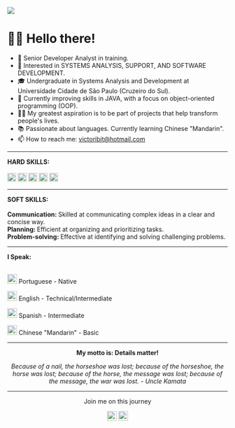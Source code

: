 

![](https://github.com/Victoribit/Imagens/blob/main/BannerDevParaGitHub.png)

# 🙋‍♂️ Hello there!


* 🚀 Senior Developer Analyst in training.
* 🧐 Interested in SYSTEMS ANALYSIS, SUPPORT, AND SOFTWARE DEVELOPMENT.
* 🎓 Undergraduate in Systems Analysis and Development at Universidade Cidade de São Paulo (Cruzeiro do Sul).
* 🌱 Currently improving skills in JAVA, with a focus on object-oriented programming (OOP).
* ✍🏻 My greatest aspiration is to be part of projects that help transform people's lives.
* 📚 Passionate about languages. Currently learning Chinese "Mandarin".
* 📫 How to reach me: victoribit@hotmail.com 
<hr>
<b>HARD SKILLS:</b>
 <br>
 <br>
 <code><img height="20" src="https://cdn.jsdelivr.net/npm/simple-icons@3.12.2/icons/python.svg"></code>
 <code><img height="20" src="https://cdn.jsdelivr.net/npm/simple-icons@3.12.2/icons/java.svg"></code>
 <code><img height="20" src="https://cdn.jsdelivr.net/npm/simple-icons@3.12.2/icons/html5.svg"></code>
 <code><img height="20" src="https://cdn.jsdelivr.net/npm/simple-icons@3.12.2/icons/css3.svg"></code> 
 <code><img height="20" src="https://cdn.jsdelivr.net/npm/simple-icons@3.12.2/icons/mysql.svg"></code>
<hr>
<b>SOFT SKILLS:</b>
 <br>
 <br><b>Communication: </b>Skilled at communicating complex ideas in a clear and concise way.
 <br><b>Planning: </b>Efficient at organizing and prioritizing tasks.
 <br><b>Problem-solving: </b>Effective at identifying and solving challenging problems.
<hr>
<b>I Speak:</b>
 <br>
 <br>
 <p>
  <img alt="BandeiraChina" width="22px"img src="https://github.com/Victoribit/Imagens/blob/main/BandeiraBrasil.svg"> Portuguese - Native
 </p>
 <p>
  <img alt="BandeiraChina" width="22px"img src="https://github.com/Victoribit/Imagens/blob/main/BandeiraUsa.svg"> English - Technical/Intermediate
 </p>
 <p>
  <img alt="BandeiraChina" width="22px"img src="https://github.com/Victoribit/Imagens/blob/main/BandeiraEspanha.svg"> Spanish - Intermediate
 </p>
 <p>
  <img alt="BandeiraChina" width="22px"img src="https://github.com/Victoribit/Imagens/blob/main/BandeiraChina.svg"> Chinese "Mandarin" - Basic
 </p>
<hr>
 <p align="center">
  <b>My motto is: Details matter!</b>
   <p align="center">
    <i>Because of a nail, the horseshoe was lost;</i>
    <i>because of the horseshoe, the horse was lost;</i>  
    <i>because of the horse, the message was lost;</i>
    <i>because of the message, the war was lost. - Uncle Kamata</i>
<hr>
<p align="center">
   Join me on this journey
<p align="center">
  <a href= "https://www.linkedin.com/in/victoribit/"><img alt="Linkedin" width="22px" src="https://img.icons8.com/material-outlined/30/000000/linkedin.png"/></a>
  <a href="https://github.com/Victoribit"><img alt="Github" width="22px" src="https://cdn.jsdelivr.net/npm/simple-icons@v3/icons/github.svg"/></a>
</p>
